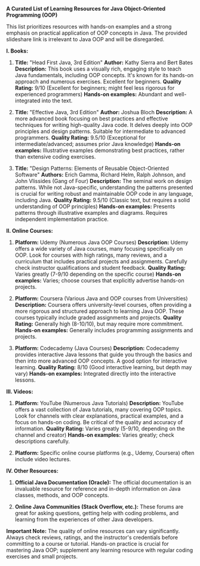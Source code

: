 **A Curated List of Learning Resources for Java Object-Oriented Programming (OOP)**

This list prioritizes resources with hands-on examples and a strong emphasis on practical application of OOP concepts in Java.  The provided slideshare link is irrelevant to Java OOP and will be disregarded.

**I. Books:**

1. **Title:** "Head First Java, 3rd Edition"
   **Author:** Kathy Sierra and Bert Bates
   **Description:** This book uses a visually rich, engaging style to teach Java fundamentals, including OOP concepts. It's known for its hands-on approach and numerous exercises.  Excellent for beginners.
   **Quality Rating:** 9/10 (Excellent for beginners; might feel less rigorous for experienced programmers)
   **Hands-on examples:** Abundant and well-integrated into the text.

2. **Title:** "Effective Java, 3rd Edition"
   **Author:** Joshua Bloch
   **Description:**  A more advanced book focusing on best practices and effective techniques for writing high-quality Java code. It delves deeply into OOP principles and design patterns.  Suitable for intermediate to advanced programmers.
   **Quality Rating:** 9.5/10 (Exceptional for intermediate/advanced; assumes prior Java knowledge)
   **Hands-on examples:**  Illustrative examples demonstrating best practices, rather than extensive coding exercises.


3. **Title:** "Design Patterns: Elements of Reusable Object-Oriented Software"
   **Authors:** Erich Gamma, Richard Helm, Ralph Johnson, and John Vlissides (Gang of Four)
   **Description:** The seminal work on design patterns. While not Java-specific, understanding the patterns presented is crucial for writing robust and maintainable OOP code in any language, including Java.
   **Quality Rating:** 9.5/10 (Classic text, but requires a solid understanding of OOP principles)
   **Hands-on examples:**  Presents patterns through illustrative examples and diagrams.  Requires independent implementation practice.


**II. Online Courses:**

1. **Platform:** Udemy (Numerous Java OOP Courses)
   **Description:** Udemy offers a wide variety of Java courses, many focusing specifically on OOP. Look for courses with high ratings, many reviews, and a curriculum that includes practical projects and assignments.  Carefully check instructor qualifications and student feedback.
   **Quality Rating:** Varies greatly (7-9/10 depending on the specific course)
   **Hands-on examples:**  Varies; choose courses that explicitly advertise hands-on projects.

2. **Platform:** Coursera (Various Java and OOP courses from Universities)
   **Description:** Coursera offers university-level courses, often providing a more rigorous and structured approach to learning Java OOP.  These courses typically include graded assignments and projects.
   **Quality Rating:**  Generally high (8-10/10), but may require more commitment.
   **Hands-on examples:**  Generally includes programming assignments and projects.

3. **Platform:**  Codecademy (Java Courses)
   **Description:** Codecademy provides interactive Java lessons that guide you through the basics and then into more advanced OOP concepts.  A good option for interactive learning.
   **Quality Rating:** 8/10 (Good interactive learning, but depth may vary)
   **Hands-on examples:**  Integrated directly into the interactive lessons.


**III. Videos:**

1. **Platform:** YouTube (Numerous Java Tutorials)
   **Description:** YouTube offers a vast collection of Java tutorials, many covering OOP topics.  Look for channels with clear explanations, practical examples, and a focus on hands-on coding.  Be critical of the quality and accuracy of information.
   **Quality Rating:** Varies greatly (5-9/10, depending on the channel and creator)
   **Hands-on examples:** Varies greatly; check descriptions carefully.

2. **Platform:**  Specific online course platforms (e.g., Udemy, Coursera) often include video lectures.


**IV.  Other Resources:**

1. **Official Java Documentation (Oracle):**  The official documentation is an invaluable resource for reference and in-depth information on Java classes, methods, and OOP concepts.

2. **Online Java Communities (Stack Overflow, etc.):** These forums are great for asking questions, getting help with coding problems, and learning from the experiences of other Java developers.


**Important Note:**  The quality of online resources can vary significantly.  Always check reviews, ratings, and the instructor's credentials before committing to a course or tutorial.  Hands-on practice is crucial for mastering Java OOP; supplement any learning resource with regular coding exercises and small projects.